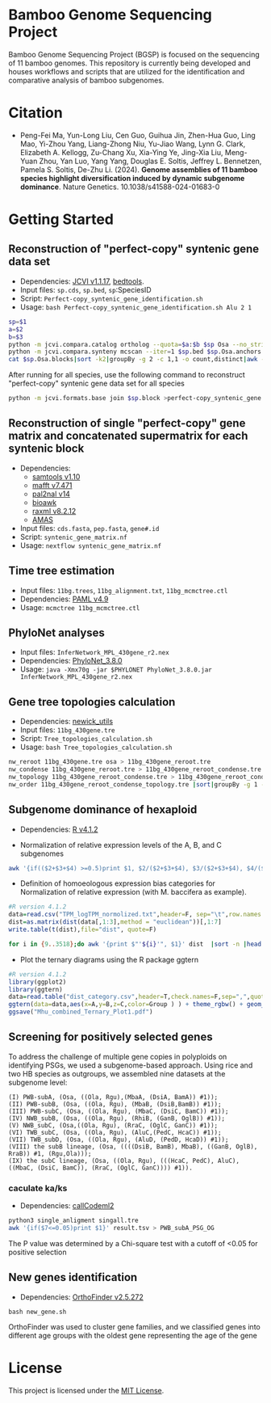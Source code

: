 # Bamboo Genome Sequencing Project

Bamboo Genome Sequencing Project (BGSP) is focused on the sequencing of 11 bamboo genomes. 
This repository is currently being developed and houses workflows and scripts that are utilized for the identification and comparative analysis of bamboo subgenomes.


# Citation

- Peng-Fei Ma, Yun-Long Liu, Cen Guo, Guihua Jin, Zhen-Hua Guo, Ling Mao, Yi-Zhou Yang, Liang-Zhong Niu, Yu-Jiao Wang, Lynn G. Clark, Elizabeth A. Kellogg, Zu-Chang Xu, Xia-Ying Ye, Jing-Xia Liu, Meng-Yuan Zhou, Yan Luo, Yang Yang, Douglas E. Soltis, Jeffrey L. Bennetzen, Pamela S. Soltis, De-Zhu Li. (2024). **Genome assemblies of 11 bamboo species highlight diversification induced by dynamic subgenome dominance**. Nature Genetics. 10.1038/s41588-024-01683-0

# Getting Started

## Reconstruction of "perfect-copy" syntenic gene data set
   - Dependencies: [JCVI v1.1.17](https://github.com/tanghaibao/jcvi), [bedtools](https://bedtools.readthedocs.io/en/latest/index.html#).
   - Input files: `sp.cds`, `sp.bed`, `sp`:SpeciesID
   - Script: `Perfect-copy_syntenic_gene_identification.sh`
   - Usage: `bash Perfect-copy_syntenic_gene_identification.sh Alu 2 1`
```bash
sp=$1
a=$2
b=$3
python -m jcvi.compara.catalog ortholog --quota=$a:$b $sp Osa --no_strip_names
python -m jcvi.compara.synteny mcscan --iter=1 $sp.bed $sp.Osa.anchors -o $sp.Osa.blocks
cat $sp.Osa.blocks|sort -k2|groupBy -g 2 -c 1,1 -o count,distinct|awk -v num=$a '{ if( $2==num) print $0}'|cut -f 1,3 |sed -e 's/,/\t/g' >$sp.block
```
After running for all species, use the following command to reconstruct "perfect-copy" syntenic gene data set for all species
```bash
python -m jcvi.formats.base join $sp.block >perfect-copy_syntenic_gene.txt
```

## Reconstruction of single "perfect-copy" gene matrix and concatenated supermatrix for each syntenic block
   - Dependencies:
      * [samtools v1.10](https://samtools.sourceforge.net/)
      * [mafft v7.471](https://mafft.cbrc.jp/alignment/software/)
      * [pal2nal v14](http://www.bork.embl.de/pal2nal/)
      * [bioawk](https://github.com/lh3/bioawk)
      * [raxml v8.2.12](https://github.com/stamatak/standard-RAxML)
      * [AMAS](https://github.com/marekborowiec/AMAS)
   - Input files: `cds.fasta`, `pep.fasta`, `gene#.id`
   - Script: `syntenic_gene_matrix.nf`
   - Usage: `nextflow syntenic_gene_matrix.nf`

## Time tree estimation

   - Input files: `11bg.trees`, `11bg_alignment.txt`, `11bg_mcmctree.ctl`
   - Dependencies: [PAML v4.9](http://abacus.gene.ucl.ac.uk/software/paml.html)
   - Usage: `mcmctree 11bg_mcmctree.ctl`

## PhyloNet analyses

   - Input files: `InferNetwork_MPL_430gene_r2.nex`
   - Dependencies: [PhyloNet_3.8.0](https://wiki.rice.edu/confluence/display/PHYLONET/Home)
   - Usage: `java -Xmx70g -jar $PHYLONET PhyloNet_3.8.0.jar InferNetwork_MPL_430gene_r2.nex`

## Gene tree topologies calculation
   - Dependencies: [newick_utils](https://github.com/tjunier/newick_utils)
   - Input files: `11bg_430gene.tre`
   - Script:  `Tree_topologies_calculation.sh`
   - Usage: `bash Tree_topologies_calculation.sh`
```bash Tree_topologies_calculation.sh
nw_reroot 11bg_430gene.tre osa > 11bg_430gene_reroot.tre
nw_condense 11bg_430gene_reroot.tre > 11bg_430gene_reroot_condense.tre
nw_topology 11bg_430gene_reroot_condense.tre > 11bg_430gene_reroot_condense_topology.tre
nw_order 11bg_430gene_reroot_condense_topology.tre |sort|groupBy -g 1 -c 1 -o count
```

## Subgenome dominance of hexaploid
- Dependencies: [R v4.1.2](https://www.r-project.org/)

- Normalization of relative expression levels of the A, B, and C subgenomes

```bash
awk '{if(($2+$3+$4) >=0.5)print $1, $2/($2+$3+$4), $3/($2+$3+$4), $4/($2+$3+$4)}' ABC_111_TPM.csv >TPM_logTPM_normolized.txt
```

- Definition of homoeologous expression bias categories for Normalization of relative expression (with M. baccifera as example).
```R
#R version 4.1.2
data=read.csv("TPM_logTPM_normolized.txt",header=F, sep="\t",row.names = 1)
dist=as.matrix(dist(data[,1:3],method = "euclidean"))[,1:7]
write.table(t(dist),file="dist", quote=F)
```
```bash
for i in {9..3518};do awk '{print $"'${i}'", $1}' dist  |sort -n |head -1 ;done > dist_category.csv
```

- Plot the ternary diagrams using the R package ggtern
```R
#R version 4.1.2
library(ggplot2)
library(ggtern)
data=read.table("dist_category.csv",header=T,check.names=F,sep=",",quote="",dec=".")
ggtern(data=data,aes(x=A,y=B,z=C,color=Group ) ) + theme_rgbw() + geom_point(aes(fill=Group),size=1,shape=21)
ggsave("Mhu_combined_Ternary_Plot1.pdf")
```
## Screening for positively selected genes
To address the challenge of multiple gene copies in polyploids on identifying PSGs, we used a subgenome-based approach. Using rice and two HB species as outgroups, we assembled nine datasets at the subgenome level:
 ```
 (I) PWB-subA, (Osa, ((Ola, Rgu),(MbaA, (DsiA, BamA)) #1)); 
 (II) PWB-subB, (Osa, ((Ola, Rgu), (MbaB, (DsiB,BamB)) #1)); 
 (III) PWB-subC, (Osa, ((Ola, Rgu), (MbaC, (DsiC, BamC)) #1)); 
 (IV) NWB_subB, (Osa, ((Ola, Rgu), (RhiB, (GanB, OglB)) #1)); 
 (V) NWB_subC, (Osa,((Ola, Rgu), (RraC, (OglC, GanC)) #1)); 
 (VI) TWB_subC, (Osa, ((Ola, Rgu), (AluC,(PedC, HcaC)) #1)); 
 (VII) TWB_subD, (Osa, ((Ola, Rgu), (AluD, (PedD, HcaD)) #1));
 (VIII) the subB lineage, (Osa, ((((DsiB, BamB), MbaB), ((GanB, OglB), RraB)) #1, (Rgu,Ola)));
 (IX) the subC lineage, (Osa, ((Ola, Rgu), (((HcaC, PedC), AluC), ((MbaC, (DsiC, BamC)), (RraC, (OglC, GanC)))) #1)). 
```

### caculate ka/ks
- Dependencies: [callCodeml2](https://github.com/byemaxx/callCodeml)
```bash
python3 single_anligment singall.tre
awk '{if($7<=0.05)print $1}' result.tsv > PWB_subA_PSG_OG
```

The P value was determined by a Chi-square test with a cutoff of <0.05 for positive selection

## New genes identification
- Dependencies: [OrthoFinder v2.5.272](https://github.com/davidemms/OrthoFinder)

 `bash new_gene.sh`

OrthoFinder was used to cluster gene families, and we classified genes into different age groups with the oldest gene representing the age of the gene

# License

This project is licensed under the [MIT License](./LICENSE).

